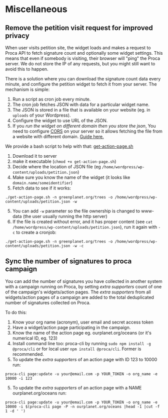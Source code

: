 # Miscellaneous


## Remove the petition visit request for improved privacy

When user visits petition site, the widget loads and makes a request to Proca API to fetch signature count and optionally some widget settings.
This means that even if somebody is visiting, their browser will "ping" the Proca server. We do not store the IP of any requests, but you might still want to avoid this to happen.

There is a solution where you can download the signature count data every minute, and configure the petition widget to fetch it from your server. 
The mechanism is simple:

1. Run a script as cron job every minute.
2. The cron job fetches JSON with data for a particular widget name.
3. The JSON is stored in a file that is available on your website (eg. in `uploads` of your Wordpress).
4. Configure the widget to use URL of the JSON.
5. If you _run the widget on different domain then you store the json_, You need
   to configure [CORS](https://developer.mozilla.org/en-US/docs/Web/HTTP/CORS)
   on your server so it allows fetching the file from a website with different
   domain. [Guide here.](https://www.keycdn.com/support/cors)


We provide a bash script to help with that: [get-action-page.sh](https://raw.githubusercontent.com/fixthestatusquo/proca-backend/main/utils/get-action-page.sh)

1. Download it to server
2. make it executable (`chmod +x get-action-page.sh`)
3. Decide where the location of JSON file (eg `/home/wordpress/wp-content/uploads/petition.json`)  
4. Make sure you know the name of the widget (it looks like `domain.name/someidentifier`)
4. Fetch data to see if it works:
```
./get-action-page.sh -n greenplanet.org/trees -o /home/wordpress/wp-content/uploads/petition.json -w
```
5. You can add `-w` parameter so the file ownership is changed to www-data (the user usually running the http server)
6. If the file is created without error, and it has proper content (see `cat /home/wordpress/wp-content/uploads/petition.json`), run it again with `-c` to create a cronjob:
```
./get-action-page.sh -n greenplanet.org/trees -o /home/wordpress/wp-content/uploads/petition.json -w -c
```

## Sync the number of signatures to proca campaign

You can add the number of signatures you have collected in another system with a campaign running on Proca, by setting *extra supporters* count of one of the campaign's widgets/action pages. 
The *extra supporters* from all widgets/action pages of a campaign are added to the total deduplicated number of signatures collected on Proca.

To do this:
1. Know your org name (acronym), user email and secret access token
1. Have a widget/action page participating in the campaign.
2. Know the name of the action page eg. ourplanet.org/oceans (or it's numerical ID, eg. 123)
3. Install command line too: proca-cli by running `sudo npm install -g @proca/cli` or for local user `npm install @proca/cli`. Former is recommended.
4. To update the *extra supporters* of an action page with ID 123 to 10000 run:
```
proca-cli page:update -u your@email.com -p YOUR_TOKEN -o org_name -e 10000 -i 123 
```
5. To update the *extra supporters* of an action page with a NAME ourplanet.org/oceans run:
```
proca-cli page:update -u your@email.com -p YOUR_TOKEN -o org_name -e 10000 -i $(proca-cli page -P -n ourplanet.org/oceans |head -1 |cut -f 1 -d ' ') 
```


